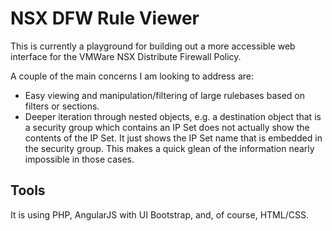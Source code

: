 # NSX DFW Rule Viewer

This is currently a playground for building out a more accessible web interface for the VMWare NSX Distribute Firewall Policy.

A couple of the main concerns I am looking to address are:
* Easy viewing and manipulation/filtering of large rulebases based on filters or sections.
* Deeper iteration through nested objects, e.g. a destination object that is a security group which contains an IP Set does not actually show the contents of the IP Set. It just shows the IP Set name that is embedded in the security group. This makes a quick glean of the information nearly impossible in those cases.

## Tools
It is using PHP, AngularJS with UI Bootstrap, and, of course, HTML/CSS.
